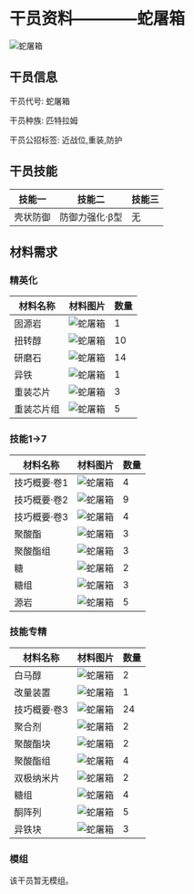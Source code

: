 # 干员资料————蛇屠箱

![蛇屠箱](./oprImages/蛇屠箱.png)

## 干员信息

干员代号: 蛇屠箱

干员种族: 匹特拉姆

干员公招标签: 近战位,重装,防护

## 干员技能

| 技能一       | 技能二   | 技能三 |
| ------------ | -------- | ------ |
| 壳状防御 | 防御力强化·β型 | 无 |

## 材料需求

### 精英化

| 材料名称      | 材料图片 | 数量  |
|---------|---------|-----|
| 固源岩 | ![蛇屠箱](./matIcons/固源岩.png)  |   1  |
| 扭转醇 | ![蛇屠箱](./matIcons/扭转醇.png)  |   10  |
| 研磨石 | ![蛇屠箱](./matIcons/研磨石.png)  |   14  |
| 异铁 | ![蛇屠箱](./matIcons/异铁.png)  |   1  |
| 重装芯片 | ![蛇屠箱](./matIcons/重装芯片.png)  |   3  |
| 重装芯片组 | ![蛇屠箱](./matIcons/重装芯片组.png)  |   5  |

### 技能1→7

| 材料名称      | 材料图片 | 数量  |
|---------|---------|-----|
| 技巧概要·卷1 | ![蛇屠箱](./matIcons/技巧概要·卷1.png)  |   4  |
| 技巧概要·卷2 | ![蛇屠箱](./matIcons/技巧概要·卷2.png)  |   9  |
| 技巧概要·卷3 | ![蛇屠箱](./matIcons/技巧概要·卷3.png)  |   4  |
| 聚酸酯 | ![蛇屠箱](./matIcons/聚酸酯.png)  |   3  |
| 聚酸酯组 | ![蛇屠箱](./matIcons/聚酸酯组.png)  |   3  |
| 糖 | ![蛇屠箱](./matIcons/糖.png)  |   2  |
| 糖组 | ![蛇屠箱](./matIcons/糖组.png)  |   3  |
| 源岩 | ![蛇屠箱](./matIcons/源岩.png)  |   5  |

### 技能专精

| 材料名称      | 材料图片 | 数量  |
|---------|---------|-----|
| 白马醇 | ![蛇屠箱](./matIcons/白马醇.png)  |   2  |
| 改量装置 | ![蛇屠箱](./matIcons/改量装置.png)  |   1  |
| 技巧概要·卷3 | ![蛇屠箱](./matIcons/技巧概要·卷3.png)  |   24  |
| 聚合剂 | ![蛇屠箱](./matIcons/聚合剂.png)  |   2  |
| 聚酸酯块 | ![蛇屠箱](./matIcons/聚酸酯块.png)  |   2  |
| 聚酸酯组 | ![蛇屠箱](./matIcons/聚酸酯组.png)  |   4  |
| 双极纳米片 | ![蛇屠箱](./matIcons/双极纳米片.png)  |   2  |
| 糖组 | ![蛇屠箱](./matIcons/糖组.png)  |   4  |
| 酮阵列 | ![蛇屠箱](./matIcons/酮阵列.png)  |   5  |
| 异铁块 | ![蛇屠箱](./matIcons/异铁块.png)  |   3  |

### 模组

该干员暂无模组。
